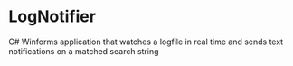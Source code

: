 LogNotifier
===========

C# Winforms application that watches a logfile in real time and sends text notifications on a matched search string
